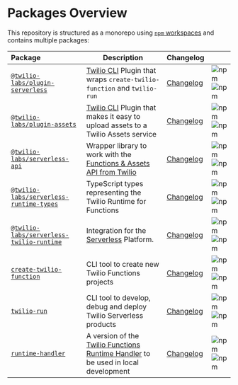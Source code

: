 # Packages Overview

This repository is structured as a monorepo using [`npm` workspaces](https://docs.npmjs.com/cli/v8/using-npm/workspaces) and contains multiple packages:

| Package                                                               | Description                                                                                                                 | Changelog                                                        |                                                                                                                                                                                                                                                          |
| :-------------------------------------------------------------------- | --------------------------------------------------------------------------------------------------------------------------- | ---------------------------------------------------------------- | -------------------------------------------------------------------------------------------------------------------------------------------------------------------------------------------------------------------------------------------------------- |
| [`@twilio-labs/plugin-serverless`](plugin-serverless)                 | [Twilio CLI](https://www.twilio.com/docs/cli) Plugin that wraps `create-twilio-function` and `twilio-run`                   | [Changelog](@twilio-labs/plugin-serverless/CHANGELOG.md)         | ![npm](https://img.shields.io/npm/v/@twilio-labs/plugin-serverless?color=red&label=@twilio-labs/plugin-serverless&style=flat-square) <br> ![npm](https://img.shields.io/npm/dm/@twilio-labs/plugin-serverless?style=flat-square)                         |
| [`@twilio-labs/plugin-assets`](plugin-assets) | [Twilio CLI](https://www.twilio.com/docs/cli) Plugin that makes it easy to upload assets to a Twilio Assets service | [Changelog](plugin-assets/CHANGELOG.md) | ![npm](https://img.shields.io/npm/v/@twilio-labs/plugin-assets?color=red&label=@twilio-labs/plugin-assets&style=flat-square) <br> ![npm](https://img.shields.io/npm/dm/@twilio-labs/plugin-assets?style=flat-square)
| [`@twilio-labs/serverless-api`](serverless-api)                       | Wrapper library to work with the [Functions & Assets API from Twilio](https://twilio.com/docs/runtime/functions-assets-api) | [Changelog](@twilio-labs/serverless-api/CHANGELOG.md)            | ![npm](https://img.shields.io/npm/v/@twilio-labs/serverless-api?color=red&label=@twilio-labs/serverless-api&style=flat-square) <br> ![npm](https://img.shields.io/npm/dm/@twilio-labs/serverless-api?style=flat-square)                                  |
| [`@twilio-labs/serverless-runtime-types`](serverless-runtime-types)   | TypeScript types representing the Twilio Runtime for Functions                                                              | [Changelog](@twilio-labs/serverless-runtime-types/CHANGELOG.md)  | ![npm](https://img.shields.io/npm/v/@twilio-labs/serverless-runtime-types?color=red&label=@twilio-labs/serverless-runtime-types&style=flat-square) <br> ![npm](https://img.shields.io/npm/dm/@twilio-labs/serverless-runtime-types?style=flat-square)    |
| [`@twilio-labs/serverless-twilio-runtime`](serverless-twilio-runtime) | Integration for the [Serverless](https://serverless.com) Platform.                                                          | [Changelog](@twilio-labs/serverless-twilio-runtime/CHANGELOG.md) | ![npm](https://img.shields.io/npm/v/@twilio-labs/serverless-twilio-runtime?color=red&label=@twilio-labs/serverless-twilio-runtime&style=flat-square) <br> ![npm](https://img.shields.io/npm/dm/@twilio-labs/serverless-twilio-runtime?style=flat-square) |
| [`create-twilio-function`](create-twilio-function)                    | CLI tool to create new Twilio Functions projects                                                                            | [Changelog](create-twilio-function/CHANGELOG.md)                 | ![npm](https://img.shields.io/npm/v/create-twilio-function?color=red&label=create-twilio-function&style=flat-square) <br> ![npm](https://img.shields.io/npm/dm/create-twilio-function?style=flat-square)                                                 |
| [`twilio-run`](twilio-run)                                            | CLI tool to develop, debug and deploy Twilio Serverless products                                                            | [Changelog](twilio-run/CHANGELOG.md)                             | ![npm](https://img.shields.io/npm/v/twilio-run?color=red&label=twilio-run&style=flat-square) <br> ![npm](https://img.shields.io/npm/dm/twilio-run?style=flat-square)                                                                                     |
| [`runtime-handler`](runtime-handler)                                            | A version of the [Twilio Functions Runtime Handler](https://www.twilio.com/docs/runtime/runtime-handler) to be used in local development | [Changelog](runtime-handler/CHANGELOG.md)                             | ![npm](https://img.shields.io/npm/v/@twilio/runtime-handler?color=red&label=@twilio/runtime-handler&style=flat-square) <br> ![npm](https://img.shields.io/npm/dm/@twilio/runtime-handler?style=flat-square)                                                                                     |

